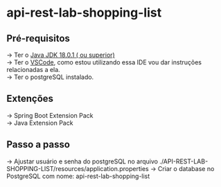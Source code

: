 # api-rest-lab-shopping-list


## Pré-requisitos 

-> Ter o [Java JDK 18.0.1 ( ou superior)](https://www.oracle.com/br/java/technologies/downloads/)
<br>
-> Ter o [VSCode](https://code.visualstudio.com/Download), como estou utilizando essa IDE vou dar instruções relacionadas a ela. 
<br>
-> Ter o postgreSQL instalado. 

## Extenções

-> Spring Boot Extension Pack
<br>
-> Java Extension Pack
<br>

## Passo a passo 

-> Ajustar usuário e senha do postgreSQL no arquivo ./API-REST-LAB-SHOPPING-LIST/resources/application.properties
-> Criar o database no PostgreSQL com nome: api-rest-lab-shopping-list


